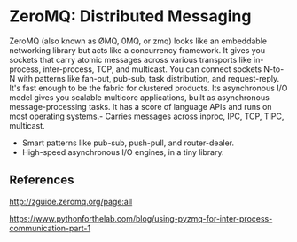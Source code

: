 # ZeroMQ: Distributed Messaging

ZeroMQ (also known as ØMQ, 0MQ, or zmq) looks like an embeddable networking library but acts like a concurrency framework. It gives you sockets that carry atomic messages across various transports like in-process, inter-process, TCP, and multicast. You can connect sockets N-to-N with patterns like fan-out, pub-sub, task distribution, and request-reply. It's fast enough to be the fabric for clustered products. Its asynchronous I/O model gives you scalable multicore applications, built as asynchronous message-processing tasks. It has a score of language APIs and runs on most operating systems.- Carries messages across inproc, IPC, TCP, TIPC, multicast.

- Smart patterns like pub-sub, push-pull, and router-dealer.
- High-speed asynchronous I/O engines, in a tiny library.

## References

<http://zguide.zeromq.org/page:all>

<https://www.pythonforthelab.com/blog/using-pyzmq-for-inter-process-communication-part-1>
